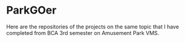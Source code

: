 # ParkGOer
Here are the repositories of the projects on the same topic that I have completed from BCA 3rd semester on Amusement Park VMS.
